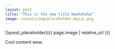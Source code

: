 ```yaml
---
layout: post
title: "This is the new title mwahahaha"
image: /assets/img/placeholder-music.png
---
```


![quest_placeholder]({{ page.image | relative_url }})

Cool content wow.